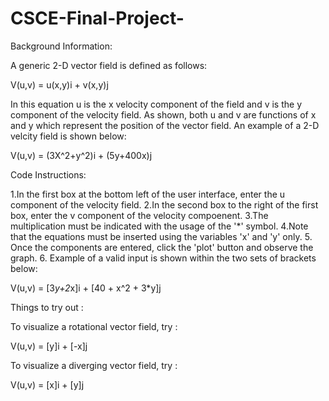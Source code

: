 # CSCE-Final-Project-
Background Information:

A generic 2-D vector field is defined as follows:

V(u,v) = u(x,y)i + v(x,y)j

In this equation u is the x velocity component of the field and v is the y component of the velocity field. As shown, both u and v are functions of x and y which represent the position of the vector field. An example of a 2-D velcity field is shown below:

V(u,v) = (3X^2+y^2)i + (5y+400x)j

Code Instructions:

1.In the first box at the bottom left of the user interface, enter the u component of the velocity field.
2.In the second box to the right of the first box, enter the v component of the velocity compoenent. 
3.The multiplication must be indicated with the usage of the '*' symbol. 
4.Note that the equations must be inserted using the variables 'x' and 'y' only.
5. Once the components are entered, click the 'plot' button and observe the graph.
6. Example of a valid input is shown within the two sets of brackets below:

V(u,v) = [3*y+2*x]i + [40 + x^2 + 3*y]j

Things to try out :

To visualize a rotational vector field, try :

V(u,v) = [y]i + [-x]j

To visualize a diverging vector field, try :

V(u,v) = [x]i + [y]j